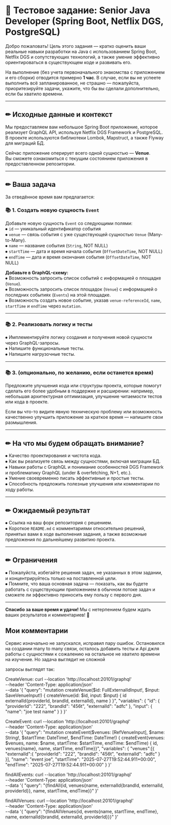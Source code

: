 # 📌 Тестовое задание: Senior Java Developer (Spring Boot, Netflix DGS, PostgreSQL)

Добро пожаловать! Цель этого задания — кратко оценить ваши реальные навыки разработки на Java с использованием Spring Boot, Netflix DGS и сопутствующих технологий, а также умение эффективно ориентироваться в существующем коде и развивать его.

На выполнение (без учета первоначального знакомства с приложением и его сборки) отводится примерно **1 час**. В случае, если вы не успеете выполнить всё запланированное, не страшно — пожалуйста, приоритезируйте задачи, укажите, что бы вы сделали дополнительно, если бы хватило времени.

---

## ✏ Исходные данные и контекст

Мы предоставляем вам небольшое Spring Boot приложение, которое реализует GraphQL API, используя Netflix DGS Framework и PostgreSQL. В проекте используются библиотеки Lombok, Mapstruct, а также Flyway для миграций БД.

Сейчас приложение оперирует всего одной сущностью — **Venue**.  
Вы сможете ознакомиться с текущим состоянием приложения в предоставленном репозитории.

---

## ✏ Ваша задача

За отведённое время вам предлагается:

### 📚 1. Создать новую сущность `Event`
Добавьте новую сущность `Event` со следующими полями:  
⦁ `id` — уникальный идентификатор события  
⦁ `venue` — связь события с уже существующей сущностью `Venue` (Many-to-Many).  
⦁ `name` — название события (`String`, NOT NULL)  
⦁ `startTime` — дата и время начала события (`OffsetDateTime`, NOT NULL)  
⦁ `endTime` — дата и время окончания события (`OffsetDateTime`, NOT NULL)

**Добавьте в GraphQL-схему:**  
⦁ Возможность запросить список событий с информацией о площадке (`Venue`).  
⦁ Возможность запросить список площадок (`Venue`) с информацией о последних событиях (`Events`) на этой площадке.  
⦁ Возможность создать новое событие, указав `venue-referenceId`, `name`, `startTime` и `endTime` через `mutation`.

---

### 📚 2. Реализовать логику и тесты
⦁ Имплементируйте логику создания и получения новой сущности через GraphQL-запросы.  
⦁ Напишите функциональные тесты.  
⦁ Напишите нагрузочные тесты.

---

### 📚 3. (опционально, по желанию, если останется время)
Предложите улучшения кода или структуры проекта, которые помогут сделать его более удобным в поддержке и расширении: например, небольшая архитектурная оптимизация, улучшение читаемости тестов или кода в проекте.

Если вы что-то видите явную техническую проблему или возможность качественно улучшить приложение за краткое время — напишите свои размышления.

---

## ✏ На что мы будем обращать внимание?
⦁ Качество проектирования и чистота кода.  
⦁ Как вы реализуете связь между сущностями, включая миграции БД.  
⦁ Навыки работы с GraphQL и понимание особенностей DGS Framework и проблематику GraphQL (under & overfetching, N+1, etc.).  
⦁ Умение своевременно писать эффективные и простые тесты.  
⦁ Способность предложить полезные улучшения или комментарии по ходу работы.

---

## ✏ Ожидаемый результат
⦁ Ссылка на ваш форк репозитория с решением.  
⦁ Короткое `README.md` с комментариями относительно решений, принятых вами в ходе выполнения задания, а также возможные предложения по дальнейшему развитию проекта.

---

## ✏ Ограничения
⦁ Пожалуйста, избегайте решения задач, не указанных в этом задании, и концентрируйтесь только на поставленной цели.  
⦁ Помните, что ваша основная задача — показать, как вы будете работать с существующим приложением в обычном потоке задач и сможете ли эффективно приносить ему пользу с первого дня.

---

**Спасибо за ваше время и удачи!** Мы с нетерпением будем ждать ваших результатов и комментариев! 🚀

## Мои комментарии

Сервис изначально не запускался, исправил пару ошибок. 
Остановился на создании many to many связи, осталось добавить тесты и Api джля работы с сущностями
к сожалению на остальное не хватило времени на изучение.
Но задача выглядит не сложной 

запросы выглядят так:

CreateVenue:
curl --location 'http://localhost:20101/graphql' \
--header 'Content-Type: application/json' \
--data '{
"query": "mutation createVenue($id: FullExternalIdInput!, $input: SaveVenueInput!) { createVenue(id: $id, input: $input) { id externalId{providerId,  brandId, externalId}, name } }",
"variables": {
"id": {
"providerId": "222",
"brandId": "456t",
"externalId": "adfc"
},
"input": {
"name": "joe test name"
}
}
}'

CreateEvent:
curl --location 'http://localhost:20101/graphql' \
--header 'Content-Type: application/json' \
--data '{
"query": "mutation createEvent($venues: [RefVenueInput], $name: String!, $startTime: DateTime!, $endTime: DateTime!) { createEvent(venues: $venues, name: $name, startTime: $startTime, endTime: $endTime) { id, venues{name}, name, startTime, endTime}}",
"variables": {
"venues":[{
"externalId":{
"providerId": "222",
"brandId": "456t",
"externalId": "adfc"
}
}],
"name": "event joe",
"startTime": "2025-07-27T19:52:44.911+00:00",
"endTime": "2025-07-27T19:52:44.911+00:00"
}
}'

findAllEvents:
curl --location 'http://localhost:20101/graphql' \
--header 'Content-Type: application/json' \
--data '{
"query": "{findAll{id, venues{name, externalId{brandId, externalId, providerId}}, name, startTime, endTime}}"
}'

findAllVenues:
curl --location 'http://localhost:20101/graphql' \
--header 'Content-Type: application/json' \
--data '{
"query": "{findAllVenues{id, events{name, startTime, endTime}, name, externalId{brandId, externalId, providerId}}}"
}'